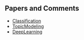 ## Papers and Comments

- [Classification](https://github.com/yning/papers/tree/master/Classification)
- [TopicModeling](https://github.com/yning/papers/tree/master/TopicModeling)
- [DeepLearning](https://github.com/yning/papers/tree/master/DeepLearning)

